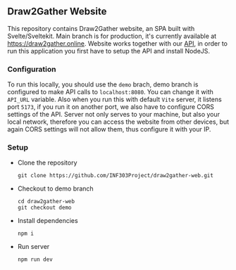 ## Draw2Gather Website

This repository contains Draw2Gather website, an SPA built with Svelte/Sveltekit. Main branch is for production, it's currently available at https://draw2gather.online. Website works together with our [API](https://github.com/INF303Project/draw2gather), in order to run this application you first have to setup the API and install NodeJS.

### Configuration

To run this locally, you should use the `demo` brach, demo branch is configured to make API calls to `localhost:8080`. You can change it with `API_URL` variable. Also when you run this with default `Vite` server, it listens port `5173`, if you run it on another port, we also have to configure CORS settings of the API. Server not only serves to your machine, but also your local network, therefore you can access the website from other devices, but again CORS settings will not allow them, thus configure it with your IP.

### Setup

- Clone the repository
    ```
    git clone https://github.com/INF303Project/draw2gather-web.git
    ```

- Checkout to demo branch
    ```
    cd draw2gather-web
    git checkout demo
    ```

- Install dependencies
    ```
    npm i
    ```

- Run server
    ```
    npm run dev
    ```
